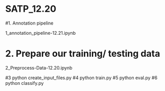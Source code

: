 # SATP_12.20

#1. Annotation pipeline

1_annotation_pipeline-12.21.ipynb

# 2. Prepare our training/ testing data

2_Preprocess-Data-12.20.ipynb

#3
python create_input_files.py
#4
python train.py
#5
python eval.py
#6
python classify.py
